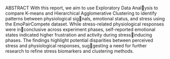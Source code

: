 ABSTRACT
With this report, we aim to use Exploratory Data Analysis to compare K-means and Hierarchical Agglomerative
Clustering to identify patterns between physiological signals, emotional status, and stress using the EmoPairCompete
dataset. While stress-related physiological responses were inconclusive across experiment phases, self-reported emotional
states indicated higher frustration and activity during stressinducing phases. The findings highlight potential disparities
between perceived stress and physiological responses, suggesting a need for further research to refine stress biomarkers
and clustering methods.
